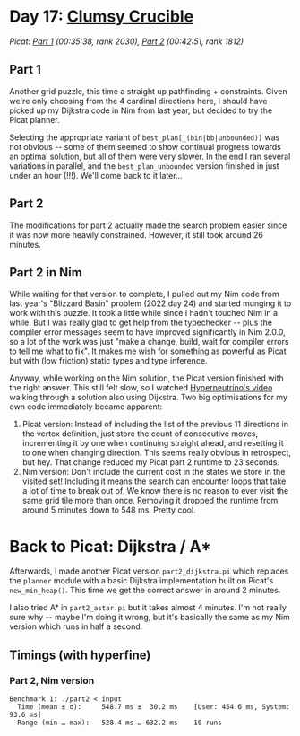 # Day 17: [Clumsy Crucible](https://adventofcode.com/2023/day/17)
*Picat: [Part 1](https://github.com/DestyNova/advent_of_code_2023/blob/main/17/part1.pi) (00:35:38, rank 2030), [Part 2](https://github.com/DestyNova/advent_of_code_2023/blob/main/17/part2.pi) (00:42:51, rank 1812)*

## Part 1

Another grid puzzle, this time a straight up pathfinding + constraints. Given we're only choosing from the 4 cardinal directions here, I should have picked up my Dijkstra code in Nim from last year, but decided to try the Picat planner.

Selecting the appropriate variant of `best_plan[_(bin|bb|unbounded)]` was not obvious -- some of them seemed to show continual progress towards an optimal solution, but all of them were very slower. In the end I ran several variations in parallel, and the `best_plan_unbounded` version finished in just under an hour (!!!). We'll come back to it later...

## Part 2

The modifications for part 2 actually made the search problem easier since it was now more heavily constrained. However, it still took around 26 minutes.

## Part 2 in Nim

While waiting for that version to complete, I pulled out my Nim code from last year's "Blizzard Basin" problem (2022 day 24) and started munging it to work with this puzzle. It took a little while since I hadn't touched Nim in a while. But I was really glad to get help from the typechecker -- plus the compiler error messages seem to have improved significantly in Nim 2.0.0, so a lot of the work was just "make a change, build, wait for compiler errors to tell me what to fix". It makes me wish for something as powerful as Picat but with (low friction) static types and type inference.

Anyway, while working on the Nim solution, the Picat version finished with the right answer. This still felt slow, so I watched [Hyperneutrino's video](https://www.youtube.com/watch?v=2pDSooPLLkI) walking through a solution also using Dijkstra. Two big optimisations for my own code immediately became apparent:

1. Picat version: Instead of including the list of the previous 11 directions in the vertex definition, just store the count of consecutive moves, incrementing it by one when continuing straight ahead, and resetting it to one when changing direction. This seems really obvious in retrospect, but hey. That change reduced my Picat part 2 runtime to 23 seconds.
2. Nim version: Don't include the current cost in the states we store in the visited set! Including it means the search can encounter loops that take a lot of time to break out of. We know there is no reason to ever visit the same grid tile more than once. Removing it dropped the runtime from around 5 minutes down to 548 ms. Pretty cool.

# Back to Picat: Dijkstra / A*

Afterwards, I made another Picat version `part2_dijkstra.pi` which replaces the `planner` module with a basic Dijkstra implementation built on Picat's `new_min_heap()`. This time we get the correct answer in around 2 minutes.

I also tried A* in `part2_astar.pi` but it takes almost 4 minutes. I'm not really sure why -- maybe I'm doing it wrong, but it's basically the same as my Nim version which runs in half a second.

## Timings (with hyperfine)

### Part 2, Nim version

```
Benchmark 1: ./part2 < input                        
  Time (mean ± σ):     548.7 ms ±  30.2 ms    [User: 454.6 ms, System: 93.6 ms]
  Range (min … max):   528.4 ms … 632.2 ms    10 runs
```
